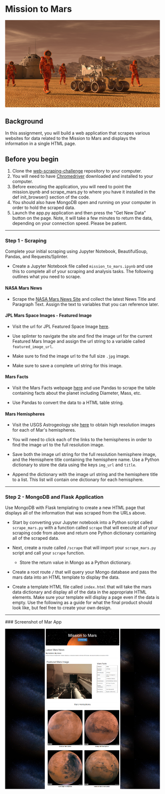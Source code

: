 
# Mission to Mars

![Mission To Mars](/images/mission_to_mars.png)

## Background
In this assignment, you will build a web application that scrapes various websites for data related to the Mission to Mars and displays the information in a single HTML page. 

## Before you begin

 1. Clone the [web-scraping-challenge](https://github.com/Nicole1701/web-scraping-challenge) repository to your computer.
 2. You will need to have [Chromedriver](https://chromedriver.chromium.org/downloads) downloaded and installed to your computer. 
 3. Before executing the application, you will need to point the mission.ipynb and scrape_mars.py to where you have it installed in the def  init_browser() section of the code.
 4. You should also have MongoDB open and running on your computer in order to hold the scraped data.
 5.  Launch the app.py application and then press the "Get New Data" button on the page. Note, it will take a few minutes to return the data, depending on your connection speed. Please be patient.

<hr>

### Step 1 - Scraping

Complete your initial scraping using Jupyter Notebook, BeautifulSoup, Pandas, and Requests/Splinter.

-   Create a Jupyter Notebook file called `mission_to_mars.ipynb` and use this to complete all of your scraping and analysis tasks. The following outlines what you need to scrape.

#### NASA Mars News

-   Scrape the [NASA Mars News Site](https://mars.nasa.gov/news/) and collect the latest News Title and Paragraph Text. Assign the text to variables that you can reference later.

#### JPL Mars Space Images - Featured Image

-   Visit the url for JPL Featured Space Image [here](https://www.jpl.nasa.gov/spaceimages/?search=&category=Mars).
    
-   Use splinter to navigate the site and find the image url for the current Featured Mars Image and assign the url string to a variable called `featured_image_url`.
    
-   Make sure to find the image url to the full size `.jpg` image.
    
-   Make sure to save a complete url string for this image.

#### Mars Facts

-   Visit the Mars Facts webpage [here](https://space-facts.com/mars/) and use Pandas to scrape the table containing facts about the planet including Diameter, Mass, etc.
    
-   Use Pandas to convert the data to a HTML table string.
    

#### Mars Hemispheres

-   Visit the USGS Astrogeology site [here](https://astrogeology.usgs.gov/search/results?q=hemisphere+enhanced&k1=target&v1=Mars) to obtain high resolution images for each of Mar's hemispheres.
    
-   You will need to click each of the links to the hemispheres in order to find the image url to the full resolution image.
    
-   Save both the image url string for the full resolution hemisphere image, and the Hemisphere title containing the hemisphere name. Use a Python dictionary to store the data using the keys `img_url` and `title`.
    
-   Append the dictionary with the image url string and the hemisphere title to a list. This list will contain one dictionary for each hemisphere.


----------

### Step 2 - MongoDB and Flask Application

Use MongoDB with Flask templating to create a new HTML page that displays all of the information that was scraped from the URLs above.

-   Start by converting your Jupyter notebook into a Python script called `scrape_mars.py` with a function called `scrape` that will execute all of your scraping code from above and return one Python dictionary containing all of the scraped data.
    
-   Next, create a route called `/scrape` that will import your `scrape_mars.py` script and call your `scrape` function.
    
    -   Store the return value in Mongo as a Python dictionary.
-   Create a root route `/` that will query your Mongo database and pass the mars data into an HTML template to display the data.
    
-   Create a template HTML file called `index.html` that will take the mars data dictionary and display all of the data in the appropriate HTML elements. Make sure your template will display a page even if the data is empty. Use the following as a guide for what the final product should look like, but feel free to create your own design.

<hr>
### Screenshot of Mar App

![Mission To Mars App](/images/mars_app_image.png)
